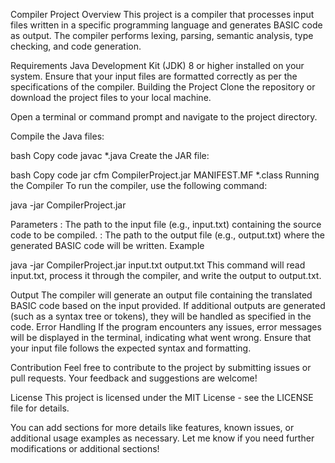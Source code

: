 Compiler Project
Overview
This project is a compiler that processes input files written in a specific programming language and generates BASIC code as output. The compiler performs lexing, parsing, semantic analysis, type checking, and code generation.

Requirements
Java Development Kit (JDK) 8 or higher installed on your system.
Ensure that your input files are formatted correctly as per the specifications of the compiler.
Building the Project
Clone the repository or download the project files to your local machine.

Open a terminal or command prompt and navigate to the project directory.

Compile the Java files:

bash
Copy code
javac *.java
Create the JAR file:

bash
Copy code
jar cfm CompilerProject.jar MANIFEST.MF *.class
Running the Compiler
To run the compiler, use the following command:

java -jar CompilerProject.jar <inputFile> <outputFile>

Parameters
<inputFile>: The path to the input file (e.g., input.txt) containing the source code to be compiled.
<outputFile>: The path to the output file (e.g., output.txt) where the generated BASIC code will be written.
Example

java -jar CompilerProject.jar input.txt output.txt
This command will read input.txt, process it through the compiler, and write the output to output.txt.

Output
The compiler will generate an output file containing the translated BASIC code based on the input provided.
If additional outputs are generated (such as a syntax tree or tokens), they will be handled as specified in the code.
Error Handling
If the program encounters any issues, error messages will be displayed in the terminal, indicating what went wrong. Ensure that your input file follows the expected syntax and formatting.

Contribution
Feel free to contribute to the project by submitting issues or pull requests. Your feedback and suggestions are welcome!

License
This project is licensed under the MIT License - see the LICENSE file for details.

You can add sections for more details like features, known issues, or additional usage examples as necessary. Let me know if you need further modifications or additional sections!